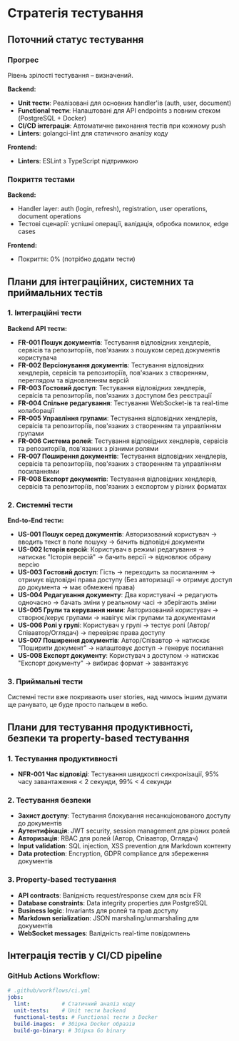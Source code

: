 # Стратегія тестування

## Поточний статус тестування

### Прогрес

Рівень зрілості тестування – визначений.

**Backend:**
- **Unit тести**: Реалізовані для основних handler'ів (auth, user, document)
- **Functional тести**: Налаштовані для API endpoints з повним стеком (PostgreSQL + Docker)
- **CI/CD інтеграція**: Автоматичне виконання тестів при кожному push
- **Linters**: golangci-lint для статичного аналізу коду

**Frontend:**
- **Linters**: ESLint з TypeScript підтримкою

### Покриття тестами

**Backend:**
- Handler layer: auth (login, refresh), registration, user operations, document operations
- Тестові сценарії: успішні операції, валідація, обробка помилок, edge cases

**Frontend:**
- Покриття: 0% (потрібно додати тести)

## Плани для інтеграційних, системних та приймальних тестів

### 1. Інтеграційні тести

**Backend API тести:**
- **FR-001 Пошук документів**: Тестування відповідних хендлерів, сервісів та репозиторіїв, пов'язаних з пошуком серед документів користувача
- **FR-002 Версіонування документів**: Тестування відповідних хендлерів, сервісів та репозиторіїв, пов'язаних з створенням, переглядом та відновленням версій
- **FR-003 Гостовий доступ**: Тестування відповідних хендлерів, сервісів та репозиторіїв, пов'язаних з доступом без реєстрації
- **FR-004 Спільне редагування**: Тестування WebSocket-ів та real-time колаборації
- **FR-005 Управління групами**: Тестування відповідних хендлерів, сервісів та репозиторіїв, пов'язаних з створенням та управлінням групами
- **FR-006 Система ролей**: Тестування відповідних хендлерів, сервісів та репозиторіїв, пов'язаних з різними ролями
- **FR-007 Поширення документів**: Тестування відповідних хендлерів, сервісів та репозиторіїв, пов'язаних з створенням та управлінням посиланнями
- **FR-008 Експорт документів**: Тестування відповідних хендлерів, сервісів та репозиторіїв, пов'язаних з експортом у різних форматах

### 2. Системні тести

**End-to-End тести:**
- **US-001 Пошук серед документів**: Авторизований користувач → вводить текст в поле пошуку → бачить відповідні документи
- **US-002 Історія версій**: Користувач в режимі редагування → натискає "Історія версій" → бачить версії → відновлює обрану версію
- **US-003 Гостовий доступ**: Гість → переходить за посиланням → отримує відповідні права доступу (Без авторизації → отримує доступ до документа → має обмежені права)
- **US-004 Редагування документу**: Два користувачі → редагують одночасно → бачать зміни у реальному часі → зберігають зміни
- **US-005 Групи та керування ними**: Авторизований користувач → створює/керує групами → навігує між групами та документами
- **US-006 Ролі у групі**: Користувач у групі → тестує ролі (Автор/Співавтор/Оглядач) → перевіряє права доступу
- **US-007 Поширення документів**: Автор/Співавтор → натискає "Поширити документ" → налаштовує доступ → генерує посилання
- **US-008 Експорт документу**: Користувач з доступом → натискає "Експорт документу" → вибирає формат → завантажує

### 3. Приймальні тести

Системні тести вже покривають user stories, над чимось іншим думати ще ранувато, це буде просто пальцем в небо.

## Плани для тестування продуктивності, безпеки та property-based тестування

### 1. Тестування продуктивності

- **NFR-001 Час відповіді**: Тестування швидкості синхронізації, 95% часу завантаження < 2 секунди, 99% < 4 секунди

### 2. Тестування безпеки

- **Захист доступу**: Тестування блокування несанкціонованого доступу до документів
- **Аутентифікація**: JWT security, session management для різних ролей
- **Авторизація**: RBAC для ролей (Автор, Співавтор, Оглядач)
- **Input validation**: SQL injection, XSS prevention для Markdown контенту
- **Data protection**: Encryption, GDPR compliance для збереження документів

### 3. Property-based тестування

- **API contracts**: Валідність request/response схем для всіх FR
- **Database constraints**: Data integrity properties для PostgreSQL
- **Business logic**: Invariants для ролей та прав доступу
- **Markdown serialization**: JSON marshaling/unmarshaling для документів
- **WebSocket messages**: Валідність real-time повідомлень

## Інтеграція тестів у CI/CD pipeline

### GitHub Actions Workflow:

```yaml
# .github/workflows/ci.yml
jobs:
  lint:          # Статичний аналіз коду
  unit-tests:    # Unit тести backend
  functional-tests: # Functional тести з Docker
  build-images:  # Збірка Docker образів
  build-go-binary: # Збірка Go binary
```